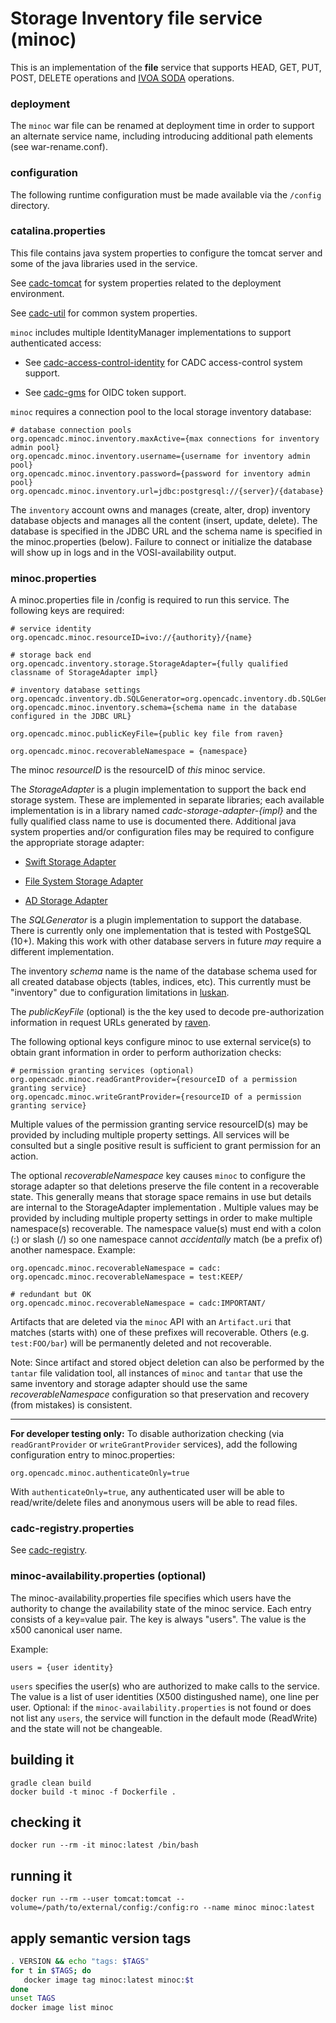 # Storage Inventory file service (minoc)

This is an implementation of the **file** service that supports HEAD, GET, PUT, POST, DELETE operations
and <a href="https://www.ivoa.net/documents/SODA/">IVOA SODA</a> operations.

### deployment
The `minoc` war file can be renamed at deployment time in order to support an alternate service name, including introducing 
additional path elements (see war-rename.conf).

### configuration

The following runtime configuration must be made available via the `/config` directory.

### catalina.properties
This file contains java system properties to configure the tomcat server and some of the java libraries used in the service.

See <a href="https://github.com/opencadc/docker-base/tree/master/cadc-tomcat">cadc-tomcat</a>
for system properties related to the deployment environment.

See <a href="https://github.com/opencadc/core/tree/master/cadc-util">cadc-util</a>
for common system properties.

`minoc` includes multiple IdentityManager implementations to support authenticated access:
- See <a href="https://github.com/opencadc/ac/tree/master/cadc-access-control-identity">cadc-access-control-identity</a> for CADC access-control system support.

- See <a href="https://github.com/opencadc/ac/tree/master/cadc-gms">cadc-gms</a> for OIDC token support.

`minoc` requires a connection pool to the local storage inventory database:
```
# database connection pools
org.opencadc.minoc.inventory.maxActive={max connections for inventory admin pool}
org.opencadc.minoc.inventory.username={username for inventory admin pool}
org.opencadc.minoc.inventory.password={password for inventory admin pool}
org.opencadc.minoc.inventory.url=jdbc:postgresql://{server}/{database}
```
The `inventory` account owns and manages (create, alter, drop) inventory database objects and manages
all the content (insert, update, delete). The database is specified in the JDBC URL and the schema name is specified 
in the minoc.properties (below). Failure to connect or initialize the database will show up in logs and in the 
VOSI-availability output.

### minoc.properties
A minoc.properties file in /config is required to run this service.  The following keys are required:
```
# service identity
org.opencadc.minoc.resourceID=ivo://{authority}/{name}

# storage back end
org.opencadc.inventory.storage.StorageAdapter={fully qualified classname of StorageAdapter impl}

# inventory database settings
org.opencadc.inventory.db.SQLGenerator=org.opencadc.inventory.db.SQLGenerator
org.opencadc.minoc.inventory.schema={schema name in the database configured in the JDBC URL}

org.opencadc.minoc.publicKeyFile={public key file from raven}

org.opencadc.minoc.recoverableNamespace = {namespace}
```
The minoc _resourceID_ is the resourceID of _this_ minoc service.

The _StorageAdapter_ is a plugin implementation to support the back end storage system. These are implemented in separate libraries;
each available implementation is in a library named _cadc-storage-adapter-{*impl*}_ and the fully qualified class name to use is 
documented there. Additional java system properties and/or configuration files may be required to configure the appropriate storage adapter:
- [Swift Storage Adapter](https://github.com/opencadc/storage-inventory/tree/master/cadc-storage-adapter-swift)

- [File System Storage Adapter](https://github.com/opencadc/storage-inventory/tree/master/cadc-storage-adapter-fs)

- [AD Storage Adapter](https://github.com/opencadc/storage-inventory/tree/master/cadc-storage-adapter-ad)


The _SQLGenerator_ is a plugin implementation to support the database. There is currently only one implementation that is tested 
with PostgeSQL (10+). Making this work  with other database servers in future _may_ require a different implementation.

The inventory _schema_ name is the name of the database schema used for all created database objects (tables, indices, etc). This
currently must be "inventory" due to configuration limitations in <a href="../luskan">luskan</a>.

The _publicKeyFile_ (optional) is the the key used to decode pre-authorization information in request URLs generated by <a href="../raven">raven</a>. 

The following optional keys configure minoc to use external service(s) to obtain grant information in order
to perform authorization checks:
```
# permission granting services (optional)
org.opencadc.minoc.readGrantProvider={resourceID of a permission granting service}
org.opencadc.minoc.writeGrantProvider={resourceID of a permission granting service}
```
Multiple values of the permission granting service resourceID(s) may be provided by including multiple property 
settings. All services will be consulted but a single positive result is sufficient to grant permission for an 
action.

The optional _recoverableNamespace_ key causes `minoc` to configure the storage adapter so that deletions
preserve the file content in a recoverable state. This generally means that storage space remains in use
but details are internal to the StorageAdapter implementation . Multiple values may be provided by 
including multiple property settings in order to make multiple namespace(s) recoverable. The namespace
value(s) must end with a colon (:) or slash (/) so one namespace cannot _accidentally_ match (be a prefix of) 
another namespace.
Example:
```
org.opencadc.minoc.recoverableNamespace = cadc:
org.opencadc.minoc.recoverableNamespace = test:KEEP/

# redundant but OK
org.opencadc.minoc.recoverableNamespace = cadc:IMPORTANT/
```
Artifacts that are deleted via the `minoc` API with an `Artifact.uri` that matches (starts with) one of these 
prefixes will recoverable. Others (e.g. `test:FOO/bar`) will be permanently deleted and not recoverable.

Note: Since artifact and stored object deletion can also be performed by the `tantar` file validation tool,
all instances of `minoc` and `tantar` that use the same inventory and storage adapter should use the same
 _recoverableNamespace_ configuration so that preservation and recovery (from mistakes) is consistent.

---
**For developer testing only:** To disable authorization checking (via `readGrantProvider` or `writeGrantProvider`
services), add the following configuration entry to minoc.properties:
```
org.opencadc.minoc.authenticateOnly=true
```
With `authenticateOnly=true`, any authenticated user will be able to read/write/delete files and anonymous users
will be able to read files.

### cadc-registry.properties

See <a href="https://github.com/opencadc/reg/tree/master/cadc-registry">cadc-registry</a>.

### minoc-availability.properties (optional)
The minoc-availability.properties file specifies which users have the authority to change the availability state of the minoc service. Each entry consists of a key=value pair. The key is always "users". The value is the x500 canonical user name.

Example:
```
users = {user identity}
```
`users` specifies the user(s) who are authorized to make calls to the service. The value is a list of user identities (X500 distingushed name), one line per user. Optional: if the `minoc-availability.properties` is not found or does not list any `users`, the service will function in the default mode (ReadWrite) and the state will not be changeable.


## building it
```
gradle clean build
docker build -t minoc -f Dockerfile .
```

## checking it
```
docker run --rm -it minoc:latest /bin/bash
```

## running it
```
docker run --rm --user tomcat:tomcat --volume=/path/to/external/config:/config:ro --name minoc minoc:latest
```

## apply semantic version tags
```bash
. VERSION && echo "tags: $TAGS" 
for t in $TAGS; do
   docker image tag minoc:latest minoc:$t
done
unset TAGS
docker image list minoc
```
